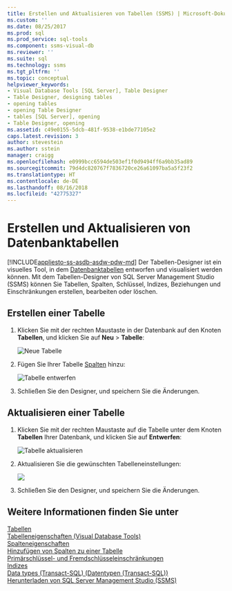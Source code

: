 ```yaml
---
title: Erstellen und Aktualisieren von Tabellen (SSMS) | Microsoft-Dokumentation
ms.custom: ''
ms.date: 08/25/2017
ms.prod: sql
ms.prod_service: sql-tools
ms.component: ssms-visual-db
ms.reviewer: ''
ms.suite: sql
ms.technology: ssms
ms.tgt_pltfrm: ''
ms.topic: conceptual
helpviewer_keywords:
- Visual Database Tools [SQL Server], Table Designer
- Table Designer, designing tables
- opening tables
- opening Table Designer
- tables [SQL Server], opening
- Table Designer, opening
ms.assetid: c49e0155-5dcb-481f-9538-e1bde77105e2
caps.latest.revision: 3
author: stevestein
ms.author: sstein
manager: craigg
ms.openlocfilehash: e0999bcc6594de503ef1f0d9494ff6a9bb35ad89
ms.sourcegitcommit: 79d4dc820767f7836720ce26a61097ba5a5f23f2
ms.translationtype: HT
ms.contentlocale: de-DE
ms.lasthandoff: 08/16/2018
ms.locfileid: "42775327"
---
```

# <a name="create-and-update-database-tables"></a>Erstellen und Aktualisieren von Datenbanktabellen
[!INCLUDE[appliesto-ss-asdb-asdw-pdw-md](../../includes/appliesto-ss-asdb-asdw-pdw-md.md)]
Der Tabellen-Designer ist ein visuelles Tool, in dem [Datenbanktabellen](../../relational-databases/tables/tables.md) entworfen und visualisiert werden können. Mit dem Tabellen-Designer von SQL Server Management Studio (SSMS) können Sie Tabellen, Spalten, Schlüssel, Indizes, Beziehungen und Einschränkungen erstellen, bearbeiten oder löschen.  

  
## <a name="create-a-table"></a>Erstellen einer Tabelle  
  
1. Klicken Sie mit der rechten Maustaste in der Datenbank auf den Knoten **Tabellen**, und klicken Sie auf **Neu** > **Tabelle**:  
  
    ![Neue Tabelle](../media/design-tables/new-table.png)
  
1. Fügen Sie Ihrer Tabelle [Spalten](column-properties-visual-database-tools.md) hinzu:
  
    ![Tabelle entwerfen](../media/design-tables/new-table2.png)

1. Schließen Sie den Designer, und speichern Sie die Änderungen.
  
## <a name="update-a-table"></a>Aktualisieren einer Tabelle  
  
1. Klicken Sie mit der rechten Maustaste auf die Tabelle unter dem Knoten **Tabellen** Ihrer Datenbank, und klicken Sie auf **Entwerfen**:  
  
   ![Tabelle aktualisieren](../media/design-tables/update-table.png)

1. Aktualisieren Sie die gewünschten Tabelleneinstellungen:

   ![](../media/design-tables/update-table2.png)

1. Schließen Sie den Designer, und speichern Sie die Änderungen.

## <a name="see-also"></a>Weitere Informationen finden Sie unter

[Tabellen](../../relational-databases/tables/tables.md)  
[Tabelleneigenschaften &#40;Visual Database Tools&#41;](../../ssms/visual-db-tools/table-properties-visual-database-tools.md)  
[Spalteneigenschaften](column-properties-visual-database-tools.md)  
[Hinzufügen von Spalten zu einer Tabelle](../../relational-databases/tables/add-columns-to-a-table-database-engine.md)  
[Primärschlüssel- und Fremdschlüsseleinschränkungen](../../relational-databases/tables/primary-and-foreign-key-constraints.md)  
[Indizes](../../relational-databases/indexes/indexes.md)  
[Data types (Transact-SQL) (Datentypen (Transact-SQL))](../../t-sql/data-types/data-types-transact-sql.md)  
[Herunterladen von SQL Server Management Studio (SSMS)](../download-sql-server-management-studio-ssms.md)  
